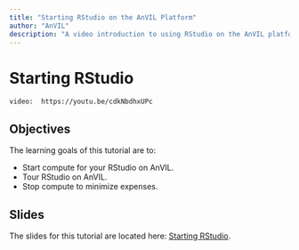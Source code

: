 ```yaml
---
title: "Starting RStudio on the AnVIL Platform"
author: "AnVIL"
description: "A video introduction to using RStudio on the AnVIL platform."
---
```

# Starting RStudio

`video:  https://youtu.be/cdkNbdhxUPc`

## Objectives

The learning goals of this tutorial are to:

* Start compute for your RStudio on AnVIL.
* Tour RStudio on AnVIL.
* Stop compute to minimize expenses.


## Slides
The slides for this tutorial are located here: [Starting RStudio](https://docs.google.com/presentation/d/1eypYLLqD11-NwHLs4adGpcuSB07dYEJfAaALSMvgzqw/edit#slide=id.p).


